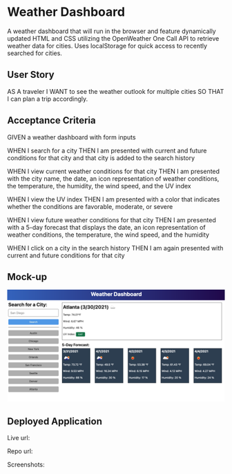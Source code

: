 # Weather Dashboard
A weather dashboard that will run in the browser and feature dynamically updated HTML and CSS utilizing the OpenWeather One Call API to retrieve weather data for cities. Uses localStorage for quick access to recently searched for cities.
## User Story
AS A traveler
I WANT to see the weather outlook for multiple cities
SO THAT I can plan a trip accordingly.
## Acceptance Criteria
GIVEN a weather dashboard with form inputs

WHEN I search for a city
THEN I am presented with current and future conditions for that city and that city is added to the search history

WHEN I view current weather conditions for that city
THEN I am presented with the city name, the date, an icon representation of weather conditions, the temperature, the humidity, the wind speed, and the UV index

WHEN I view the UV index
THEN I am presented with a color that indicates whether the conditions are favorable, moderate, or severe

WHEN I view future weather conditions for that city
THEN I am presented with a 5-day forecast that displays the date, an icon representation of weather conditions, the temperature, the wind speed, and the humidity

WHEN I click on a city in the search history
THEN I am again presented with current and future conditions for that city

## Mock-up
<img src="./assets/images/weather_mock-up.png" />

## Deployed Application
Live url:

Repo url:

Screenshots: